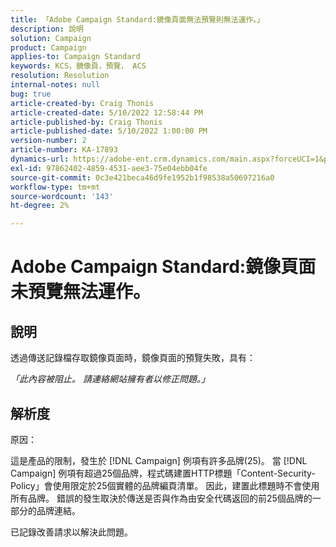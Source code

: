 ```yaml
---
title: 「Adobe Campaign Standard:鏡像頁面無法預覽則無法運作。」
description: 說明
solution: Campaign
product: Campaign
applies-to: Campaign Standard
keywords: KCS，鏡像頁，預覽， ACS
resolution: Resolution
internal-notes: null
bug: true
article-created-by: Craig Thonis
article-created-date: 5/10/2022 12:58:44 PM
article-published-by: Craig Thonis
article-published-date: 5/10/2022 1:00:00 PM
version-number: 2
article-number: KA-17893
dynamics-url: https://adobe-ent.crm.dynamics.com/main.aspx?forceUCI=1&pagetype=entityrecord&etn=knowledgearticle&id=4c3c54e6-60d0-ec11-a7b5-00224809ccc2
exl-id: 97862402-4859-4531-aee3-75e04ebb04fe
source-git-commit: 0c3e421beca46d9fe1952b1f98538a50697216a0
workflow-type: tm+mt
source-wordcount: '143'
ht-degree: 2%

---
```


# Adobe Campaign Standard:鏡像頁面未預覽無法運作。

## 說明


透過傳送記錄檔存取鏡像頁面時，鏡像頁面的預覽失敗，具有：

*「此內容被阻止。 請連絡網站擁有者以修正問題。」*


## 解析度


原因：

這是產品的限制，發生於 [!DNL Campaign] 例項有許多品牌(25)。 當 [!DNL Campaign] 例項有超過25個品牌，程式碼建置HTTP標題「Content-Security-Policy」會使用限定於25個實體的品牌編頁清單。 因此，建置此標題時不會使用所有品牌。 錯誤的發生取決於傳送是否與作為由安全代碼返回的前25個品牌的一部分的品牌連結。

已記錄改善請求以解決此問題。
